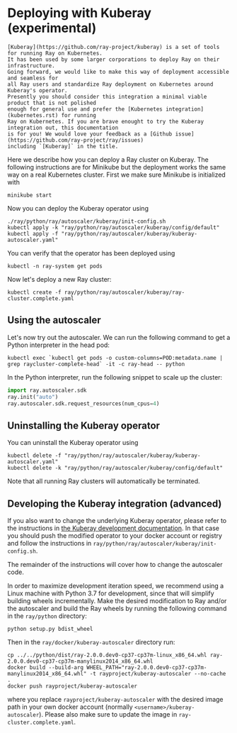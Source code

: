 # Deploying with Kuberay (experimental)

```{admonition} What is Kuberay?
[Kuberay](https://github.com/ray-project/kuberay) is a set of tools for running Ray on Kubernetes.
It has been used by some larger corporations to deploy Ray on their infrastructure.
Going forward, we would like to make this way of deployment accessible and seamless for
all Ray users and standardize Ray deployment on Kubernetes around Kuberay's operator.
Presently you should consider this integration a minimal viable product that is not polished
enough for general use and prefer the [Kubernetes integration](kubernetes.rst) for running
Ray on Kubernetes. If you are brave enought to try the Kuberay integration out, this documentation
is for you! We would love your feedback as a [Github issue](https://github.com/ray-project/ray/issues)
including `[Kuberay]` in the title.
```

Here we describe how you can deploy a Ray cluster on Kuberay. The following instructions are for
Minikube but the deployment works the same way on a real Kubernetes cluster. First we make sure
Minikube is initialized with

```shell
minikube start
```

Now you can deploy the Kuberay operator using

```shell
./ray/python/ray/autoscaler/kuberay/init-config.sh
kubectl apply -k "ray/python/ray/autoscaler/kuberay/config/default"
kubectl apply -f "ray/python/ray/autoscaler/kuberay/kuberay-autoscaler.yaml"
```

You can verify that the operator has been deployed using

```shell
kubectl -n ray-system get pods
```

Now let's deploy a new Ray cluster:

```shell
kubectl create -f ray/python/ray/autoscaler/kuberay/ray-cluster.complete.yaml
```

## Using the autoscaler

Let's now try out the autoscaler. We can run the following command to get a
Python interpreter in the head pod:

```shell
kubectl exec `kubectl get pods -o custom-columns=POD:metadata.name | grep raycluster-complete-head` -it -c ray-head -- python
```

In the Python interpreter, run the following snippet to scale up the cluster:

```python
import ray.autoscaler.sdk
ray.init("auto")
ray.autoscaler.sdk.request_resources(num_cpus=4)
```

## Uninstalling the Kuberay operator

You can uninstall the Kuberay operator using
```shell
kubectl delete -f "ray/python/ray/autoscaler/kuberay/kuberay-autoscaler.yaml"
kubectl delete -k "ray/python/ray/autoscaler/kuberay/config/default"
```

Note that all running Ray clusters will automatically be terminated.

## Developing the Kuberay integration (advanced)

If you also want to change the underlying Kuberay operator, please refer to the instructions
in [the Kuberay development documentation](https://github.com/ray-project/kuberay/blob/master/ray-operator/DEVELOPMENT.md). In that case you should push the modified operator to your docker account or registry and
follow the instructions in `ray/python/ray/autoscaler/kuberay/init-config.sh`.

The remainder of the instructions will cover how to change the autoscaler code.

In order to maximize development iteration speed, we recommend using a Linux machine with Python 3.7 for
development, since that will simplify building wheels incrementally.
Make the desired modification to Ray and/or the autoscaler and build the Ray wheels by running
the following command in the `ray/python` directory:

```shell
python setup.py bdist_wheel
```

Then in the `ray/docker/kuberay-autoscaler` directory run:

```shell
cp ../../python/dist/ray-2.0.0.dev0-cp37-cp37m-linux_x86_64.whl ray-2.0.0.dev0-cp37-cp37m-manylinux2014_x86_64.whl
docker build --build-arg WHEEL_PATH="ray-2.0.0.dev0-cp37-cp37m-manylinux2014_x86_64.whl" -t rayproject/kuberay-autoscaler --no-cache .
docker push rayproject/kuberay-autoscaler
```

where you replace `rayproject/kuberay-autoscaler` with the desired image path in your own docker account (normally
`<username>/kuberay-autoscaler`). Please also make sure to update the image in `ray-cluster.complete.yaml`.

